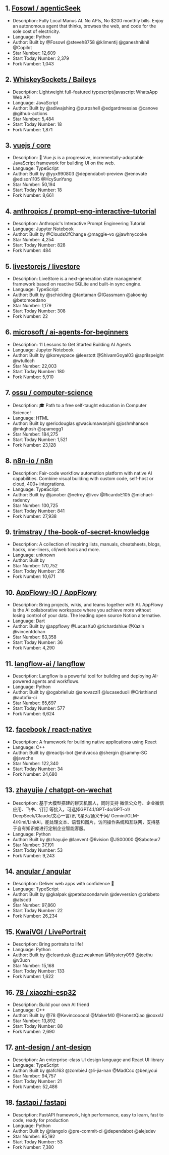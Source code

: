 ## 1. [Fosowl / agenticSeek](https://github.com/Fosowl/agenticSeek)
- Description: Fully Local Manus AI. No APIs, No $200 monthly bills. Enjoy an autonomous agent that thinks, browses the web, and code for the sole cost of electricity.
- Language: Python
- Author: Built by @Fosowl @steveh8758 @klimentij @ganeshnikhil @Copilot
- Star Number: 12,609
- Start Today Number: 2,379
- Fork Number: 1,043

## 2. [WhiskeySockets / Baileys](https://github.com/WhiskeySockets/Baileys)
- Description: Lightweight full-featured typescript/javascript WhatsApp Web API
- Language: JavaScript
- Author: Built by @adiwajshing @purpshell @edgardmessias @canove @github-actions
- Star Number: 5,484
- Start Today Number: 18
- Fork Number: 1,871

## 3. [vuejs / core](https://github.com/vuejs/core)
- Description: 🖖 Vue.js is a progressive, incrementally-adoptable JavaScript framework for building UI on the web.
- Language: TypeScript
- Author: Built by @yyx990803 @dependabot-preview @renovate @edison1105 @HcySunYang
- Star Number: 50,194
- Start Today Number: 18
- Fork Number: 8,661

## 4. [anthropics / prompt-eng-interactive-tutorial](https://github.com/anthropics/prompt-eng-interactive-tutorial)
- Description: Anthropic's Interactive Prompt Engineering Tutorial
- Language: Jupyter Notebook
- Author: Built by @CloudsOfChange @maggie-vo @jawhnycooke
- Star Number: 4,254
- Start Today Number: 828
- Fork Number: 484

## 5. [livestorejs / livestore](https://github.com/livestorejs/livestore)
- Description: LiveStore is a next-generation state management framework based on reactive SQLite and built-in sync engine.
- Language: TypeScript
- Author: Built by @schickling @tantaman @IGassmann @akoenig @betomoedano
- Star Number: 1,179
- Start Today Number: 308
- Fork Number: 22

## 6. [microsoft / ai-agents-for-beginners](https://github.com/microsoft/ai-agents-for-beginners)
- Description: 11 Lessons to Get Started Building AI Agents
- Language: Jupyter Notebook
- Author: Built by @koreyspace @leestott @ShivamGoyal03 @aprilspeight @wtulloch
- Star Number: 22,003
- Start Today Number: 180
- Fork Number: 5,910

## 7. [ossu / computer-science](https://github.com/ossu/computer-science)
- Description: 🎓 Path to a free self-taught education in Computer Science!
- Language: HTML
- Author: Built by @ericdouglas @waciumawanjohi @joshmhanson @mkghosh @spamegg1
- Star Number: 184,275
- Start Today Number: 1,521
- Fork Number: 23,128

## 8. [n8n-io / n8n](https://github.com/n8n-io/n8n)
- Description: Fair-code workflow automation platform with native AI capabilities. Combine visual building with custom code, self-host or cloud, 400+ integrations.
- Language: TypeScript
- Author: Built by @janober @netroy @ivov @RicardoE105 @michael-radency
- Star Number: 100,725
- Start Today Number: 841
- Fork Number: 27,938

## 9. [trimstray / the-book-of-secret-knowledge](https://github.com/trimstray/the-book-of-secret-knowledge)
- Description: A collection of inspiring lists, manuals, cheatsheets, blogs, hacks, one-liners, cli/web tools and more.
- Language: unknown
- Author: Built by 
- Star Number: 170,752
- Start Today Number: 216
- Fork Number: 10,671

## 10. [AppFlowy-IO / AppFlowy](https://github.com/AppFlowy-IO/AppFlowy)
- Description: Bring projects, wikis, and teams together with AI. AppFlowy is the AI collaborative workspace where you achieve more without losing control of your data. The leading open source Notion alternative.
- Language: Dart
- Author: Built by @appflowy @LucasXu0 @richardshiue @Xazin @vincentdchan
- Star Number: 63,358
- Start Today Number: 36
- Fork Number: 4,290

## 11. [langflow-ai / langflow](https://github.com/langflow-ai/langflow)
- Description: Langflow is a powerful tool for building and deploying AI-powered agents and workflows.
- Language: Python
- Author: Built by @ogabrielluiz @anovazzi1 @lucaseduoli @Cristhianzl @autofix-ci
- Star Number: 65,697
- Start Today Number: 577
- Fork Number: 6,624

## 12. [facebook / react-native](https://github.com/facebook/react-native)
- Description: A framework for building native applications using React
- Language: C++
- Author: Built by @reactjs-bot @mdvacca @shergin @sammy-SC @javache
- Star Number: 122,340
- Start Today Number: 34
- Fork Number: 24,680

## 13. [zhayujie / chatgpt-on-wechat](https://github.com/zhayujie/chatgpt-on-wechat)
- Description: 基于大模型搭建的聊天机器人，同时支持 微信公众号、企业微信应用、飞书、钉钉 等接入，可选择GPT4.1/GPT-4o/GPT-o1/ DeepSeek/Claude/文心一言/讯飞星火/通义千问/ Gemini/GLM-4/Kimi/LinkAI，能处理文本、语音和图片，访问操作系统和互联网，支持基于自有知识库进行定制企业智能客服。
- Language: Python
- Author: Built by @zhayujie @lanvent @6vision @JS00000 @Saboteur7
- Star Number: 37,191
- Start Today Number: 53
- Fork Number: 9,243

## 14. [angular / angular](https://github.com/angular/angular)
- Description: Deliver web apps with confidence 🚀
- Language: TypeScript
- Author: Built by @gkalpak @petebacondarwin @devversion @crisbeto @atscott
- Star Number: 97,860
- Start Today Number: 22
- Fork Number: 26,234

## 15. [KwaiVGI / LivePortrait](https://github.com/KwaiVGI/LivePortrait)
- Description: Bring portraits to life!
- Language: Python
- Author: Built by @cleardusk @zzzweakman @Mystery099 @jeethu @v3ucn
- Star Number: 15,168
- Start Today Number: 133
- Fork Number: 1,622

## 16. [78 / xiaozhi-esp32](https://github.com/78/xiaozhi-esp32)
- Description: Build your own AI friend
- Language: C++
- Author: Built by @78 @Kevincoooool @MakerM0 @HonestQiao @ooxxU
- Star Number: 13,892
- Start Today Number: 88
- Fork Number: 2,690

## 17. [ant-design / ant-design](https://github.com/ant-design/ant-design)
- Description: An enterprise-class UI design language and React UI library
- Language: TypeScript
- Author: Built by @afc163 @zombieJ @li-jia-nan @MadCcc @benjycui
- Star Number: 94,757
- Start Today Number: 21
- Fork Number: 52,486

## 18. [fastapi / fastapi](https://github.com/fastapi/fastapi)
- Description: FastAPI framework, high performance, easy to learn, fast to code, ready for production
- Language: Python
- Author: Built by @tiangolo @pre-commit-ci @dependabot @alejsdev
- Star Number: 85,192
- Start Today Number: 53
- Fork Number: 7,380